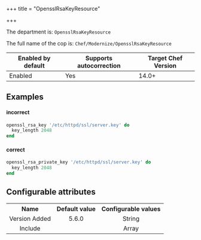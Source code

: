 +++
title = "OpensslRsaKeyResource"

+++

<!-- This content is automatically generated. See https://github.com/chef/chef-web-docs/blob/main/generated/README.md -->

The department is: `OpensslRsaKeyResource`

The full name of the cop is: `Chef/Modernize/OpensslRsaKeyResource`

| Enabled by default | Supports autocorrection | Target Chef Version |
| --- | --- | --- |
| Enabled | Yes | 14.0+ |

## Examples


#### incorrect

```ruby
openssl_rsa_key '/etc/httpd/ssl/server.key' do
  key_length 2048
end
```

#### correct

```ruby
openssl_rsa_private_key '/etc/httpd/ssl/server.key' do
  key_length 2048
end
```

## Configurable attributes

<table>
<tbody><tr>
<th>Name</th>
<th>Default value</th>
<th>Configurable values</th>
</tr>
<tr>
<td style="text-align:center">Version Added</td>
<td style="text-align:center">5.6.0</td>
<td style="text-align:center">String</td>
</tr>
<tr><td style="text-align:center">Include</td>
<td style="text-align:center"><ul>
</ul>
</td>
<td style="text-align:center">Array</td>
</tr></tbody></table>
